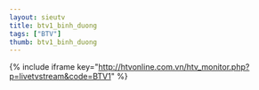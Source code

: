 ```yaml
--- 
layout: sieutv
title: btv1_binh_duong
tags: ["BTV"]
thumb: btv1_binh_duong
---
```

{% include iframe key="http://htvonline.com.vn/htv_monitor.php?p=livetvstream&code=BTV1" %}
